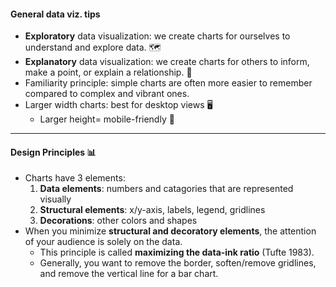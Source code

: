 #### General data viz. tips
* **Exploratory** data visualization: we create charts for ourselves to understand and explore data. 🗺️
* **Explanatory** data visualization: we create charts for others to inform, make a point, or explain a relationship. 💬
* Familiarity principle: simple charts are often more easier to remember compared to complex and vibrant ones.
* Larger width charts: best for desktop views 🖥️
    * Larger height= mobile-friendly 📱
 ---

 #### Design Principles 📊

* Charts have 3 elements:
    1. **Data elements**: numbers and catagories that are represented visually 
    2. **Structural elements**: x/y-axis, labels, legend, gridlines
    3. **Decorations**: other colors and shapes
* When you minimize **structural and decoratory elements**, the attention of your audience is solely on the data.
  * This principle is called **maximizing the data-ink ratio** (Tufte 1983).
  * Generally, you want to remove the border, soften/remove gridlines, and remove the vertical line for a bar chart.
